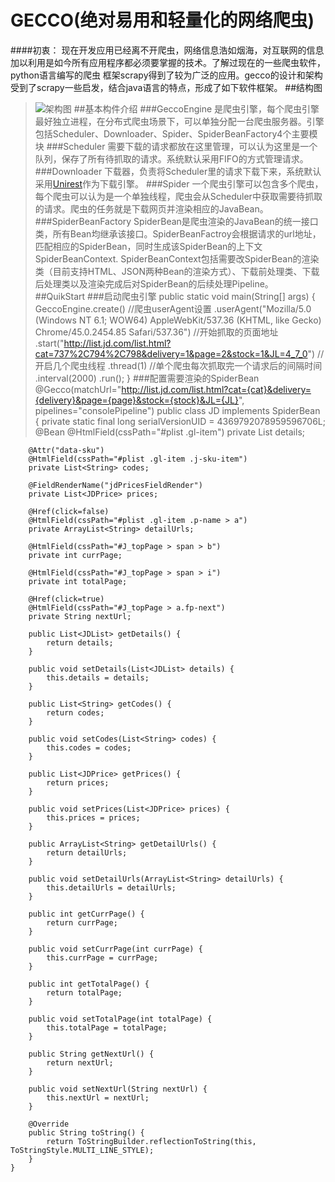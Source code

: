 # GECCO(绝对易用和轻量化的网络爬虫)
####初衷：
现在开发应用已经离不开爬虫，网络信息浩如烟海，对互联网的信息加以利用是如今所有应用程序都必须要掌握的技术。了解过现在的一些爬虫软件，python语言编写的爬虫 框架scrapy得到了较为广泛的应用。gecco的设计和架构受到了scrapy一些启发，结合java语言的特点，形成了如下软件框架。
##结构图
>![架构图](https://raw.githubusercontent.com/xtuhcy/gecco/master/doc/%E6%9E%B6%E6%9E%84%E5%9B%BE.jpg)
##基本构件介绍
###GeccoEngine
>是爬虫引擎，每个爬虫引擎最好独立进程，在分布式爬虫场景下，可以单独分配一台爬虫服务器。引擎包括Scheduler、Downloader、Spider、SpiderBeanFactory4个主要模块
###Scheduler
>需要下载的请求都放在这里管理，可以认为这里是一个队列，保存了所有待抓取的请求。系统默认采用FIFO的方式管理请求。
###Downloader
>下载器，负责将Scheduler里的请求下载下来，系统默认采用[Unirest](https://github.com/Mashape/unirest-java)作为下载引擎。
###Spider
>一个爬虫引擎可以包含多个爬虫，每个爬虫可以认为是一个单独线程，爬虫会从Scheduler中获取需要待抓取的请求。爬虫的任务就是下载网页并渲染相应的JavaBean。
###SpiderBeanFactory
>SpiderBean是爬虫渲染的JavaBean的统一接口类，所有Bean均继承该接口。SpiderBeanFactroy会根据请求的url地址，匹配相应的SpiderBean，同时生成该SpiderBean的上下文SpiderBeanContext.
SpiderBeanContext包括需要改SpiderBean的渲染类（目前支持HTML、JSON两种Bean的渲染方式）、下载前处理类、下载后处理类以及渲染完成后对SpiderBean的后续处理Pipeline。
##QuikStart
###启动爬虫引擎
	public static void main(String[] args) {
		GeccoEngine.create()
		//爬虫userAgent设置
		.userAgent("Mozilla/5.0 (Windows NT 6.1; WOW64) AppleWebKit/537.36 (KHTML, like Gecko) Chrome/45.0.2454.85 Safari/537.36")
		//开始抓取的页面地址
		.start("http://list.jd.com/list.html?cat=737%2C794%2C798&delivery=1&page=2&stock=1&JL=4_7_0")
		//开启几个爬虫线程
		.thread(1)
		//单个爬虫每次抓取完一个请求后的间隔时间
		.interval(2000)
		.run();
	}
###配置需要渲染的SpiderBean
	@Gecco(matchUrl="http://list.jd.com/list.html?cat={cat}&delivery={delivery}&page={page}&stock={stock}&JL={JL}", pipelines="consolePipeline")
	public class JD implements SpiderBean {
		private static final long serialVersionUID = 4369792078959596706L;
		@Bean
		@HtmlField(cssPath="#plist .gl-item")
		private List<JDList> details;
		
		@Attr("data-sku")
		@HtmlField(cssPath="#plist .gl-item .j-sku-item")
		private List<String> codes;
		
		@FieldRenderName("jdPricesFieldRender")
		private List<JDPrice> prices;
		
		@Href(click=false)
		@HtmlField(cssPath="#plist .gl-item .p-name > a")
		private ArrayList<String> detailUrls;
		
		@HtmlField(cssPath="#J_topPage > span > b")
		private int currPage;
		
		@HtmlField(cssPath="#J_topPage > span > i")
		private int totalPage;
		
		@Href(click=true)
		@HtmlField(cssPath="#J_topPage > a.fp-next")
		private String nextUrl;
		
		public List<JDList> getDetails() {
			return details;
		}
		
		public void setDetails(List<JDList> details) {
			this.details = details;
		}
		
		public List<String> getCodes() {
			return codes;
		}
		
		public void setCodes(List<String> codes) {
			this.codes = codes;
		}
		
		public List<JDPrice> getPrices() {
			return prices;
		}
		
		public void setPrices(List<JDPrice> prices) {
			this.prices = prices;
		}
		
		public ArrayList<String> getDetailUrls() {
			return detailUrls;
		}
		
		public void setDetailUrls(ArrayList<String> detailUrls) {
			this.detailUrls = detailUrls;
		}
		
		public int getCurrPage() {
			return currPage;
		}
		
		public void setCurrPage(int currPage) {
			this.currPage = currPage;
		}
		
		public int getTotalPage() {
			return totalPage;
		}
		
		public void setTotalPage(int totalPage) {
			this.totalPage = totalPage;
		}
		
		public String getNextUrl() {
			return nextUrl;
		}
		
		public void setNextUrl(String nextUrl) {
			this.nextUrl = nextUrl;
		}
		
		@Override
		public String toString() {
			return ToStringBuilder.reflectionToString(this, ToStringStyle.MULTI_LINE_STYLE);
		}
	}